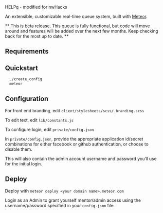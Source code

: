 HELPq - modified for nwHacks

An extensible, customizable real-time queue system, built with [Meteor](https://www.meteor.com/).

** This is beta release. This queue is fully functional, but code will move around and features will be added over the next few months. Keep checking back for the most up to date. **

Requirements
------------

Quickstart
----------
```sh
  ./create_config
  meteor
```

Configuration
-------------
For front end branding, edit `client/stylesheets/scss/_branding.scss`

To edit text, edit `lib/constants.js`

To configure login, edit `private/config.json`

In `private/config.json`, provide the appropriate application id/secret combinations
for either facebook or github authentication, or choose to disable them.

This will also contain the admin account username and password you'll use for the initial login.

Deploy
------

Deploy with `meteor deploy <your domain name>.meteor.com`

Login as an Admin to grant yourself mentor/admin access using the username/password specified in
your `config.json` file.

